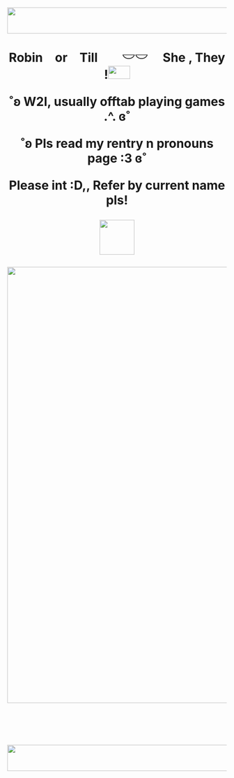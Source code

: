 <h1>
<p align="center">
<img width="1200" height="60" src="https://64.media.tumblr.com/d81ab5dd0c443819d82ff37d8f5c50e5/6858cce81a99a1b7-bf/s1280x1920/90edf4045684eb40b12d36fc115de84719be1261.gif">
</p>


<p align="center">
Robin　or　Till　　𓎟𓎟 　She , They !<img width="50" height="30" src="https://i.imgur.com/i2nmTKz.gif">
 
<p align="center">
˚ʚ W2I, usually offtab playing games .^.  ɞ˚
<p align="center">
˚ʚ Pls read my rentry n pronouns page :3  ɞ˚
<p align="center">
Please int :D,, Refer by current name pls! 
<p align="center">
<img width="80" height="80" src="https://i.ibb.co/pWRrqfm/IMG-7963.gif">

</p>

<p align="center">
<img width="600" height="1000" src="https://i.pinimg.com/736x/f9/11/2d/f9112d9638bfb4ba92cece06cb0fb64c.jpg">
</p>　


<p align="center">
<img width="1200" height="60" src="https://64.media.tumblr.com/d81ab5dd0c443819d82ff37d8f5c50e5/6858cce81a99a1b7-bf/s1280x1920/90edf4045684eb40b12d36fc115de84719be1261.gifv">
</p>


<h1>

